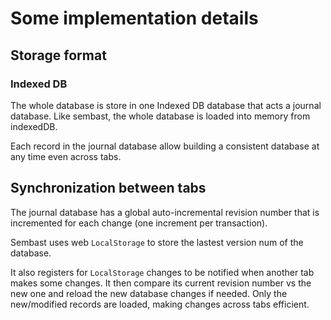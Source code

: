 # Some implementation details

## Storage format

### Indexed DB

The whole database is store in one Indexed DB database that acts a journal database.
Like sembast, the whole database is loaded into memory from indexedDB.

Each record in the journal database allow building a consistent database at any time even across tabs.

## Synchronization between tabs

The journal database has a global auto-incremental revision number that is incremented for each change 
(one increment per transaction).

Sembast uses web `LocalStorage` to store the lastest version num of the database.

It also registers for `LocalStorage` changes to be notified when another tab makes some changes.
It then compare its current revision number vs the new one and reload
the new database changes if needed. Only the new/modified records are loaded, making changes across tabs efficient.